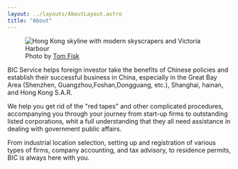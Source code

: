 ```yaml
---
layout: ../layouts/AboutLayout.astro
title: "About"
---
```

<figure>
  <img
    src="https://images.pexels.com/photos/3184291/pexels-photo-3184291.jpeg"
    alt="Hong Kong skyline with modern skyscrapers and Victoria Harbour"
  />
  <figcaption class="text-center">
    Photo by <a href="https://www.pexels.com/photo/hong-kong-skyline-with-modern-skyscrapers-and-victoria-harbour-4386431/">Tom Fisk</a>
  </figcaption>
</figure>



BIC Service helps foreign investor take the benefits of Chinese policies and establish their successful business in China, especially in the Great Bay Area (Shenzhen, Guangzhou,Foshan,Dongguang, etc.), Shanghai, hainan, and Hong Kong S.A.R.

We help you get rid of the "red tapes" and other complicated procedures, accompanying you through your journey from start-up firms to outstanding listed corporations, whit a full understanding that they all need assistance in dealing with government public affairs.

From industrial location selection, setting up and registration of various types of firms, company accounting, and tax advisory, to residence permits, BIC is always here with you.

